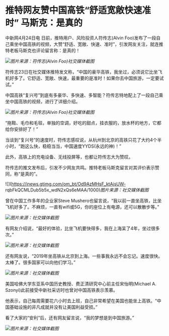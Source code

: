 # 推特网友赞中国高铁“舒适宽敞快速准时” 马斯克：是真的

中新网4月24日电 日前，推特用户、风险投资人符传志(Alvin
Foo)发布了一段自己乘坐中国高铁的视频，大赞“舒适、宽敞、快速、准时”，引发网友关注，就连推特老板马斯克也评论留言称：是真的！

![](https://inews.gtimg.com/om_bt/OV8l1ZclhDASzdxzCOkpvdNMsKQnUWUciX6SLDkApGroMAA/1000)_图片来源：符传志(Alvin
Foo)社交媒体截图_

符传志23日在社交媒体推特发文称，“中国的豪华高铁，我坐过，必须说它比坐飞机好多了。它舒适、宽敞、快速，最重要的是准时！如果你去中国旅游，一定要试试。”

中国高铁“复兴号”到底有多豪华、多快速、多智能？符传志特地配上了一段自己乘坐中国高铁的视频，进行了详细介绍。

![](https://inews.gtimg.com/om_bt/OMEHE5-hgvokbK2TbIL6I1FR2uQrjoBlL4vE6Gj02chrwAA/1000)_图片来源：符传志(Alvin
Foo)社交媒体截图_

“拖鞋、毛巾和毛毯，单独的空调，好吃的甜点，挂衣服的，放水杯的地方，它都给你安排好了！”

当谈到“复兴号”的速度时，符传志感叹说，从杭州到北京的高铁只花了大约4个半小时，“跑这么快，稳稳当当，中国速度YYDS(永远的神)！”

此外，高铁上的充电设备、无线投屏等，也都让符传志大为赞叹。

符传志的推文发布后，引发不少网友共鸣。推特老板马斯克留言对其评价表示赞同，称“是真的”。

![](https://inews.gtimg.com/om_bt/Od9AzMHsF_ktAjsUW-
rqbFkQCMLDub5b5x_wdN2xQs6eMAA/1000)_图片来源：社交媒体截图_

曾在中国工作多年的企业家Steve
Mushero也留言说，“我以前一直坐高铁，比坐飞机好多了。不麻烦，一直有wifi或5G，你的座位上有电源，还可以散散步等。”

![](https://inews.gtimg.com/om_bt/OrLPCLgJCvpEZ5CmiF1mUMmHC3mKcmPE3qjesKiVfu2oYAA/1000)_图片来源：社交媒体截图_

有网友介绍说，“最好的体验，比坐飞机要快得多，我在上海呆了4年，坐过很多次。”

![](https://inews.gtimg.com/om_bt/OZtDjFHT8LMaWd8pDpOfQGDi2FmjRK8zVCJlsU9C_NTHQAA/1000)_图片来源：社交媒体截图_

还有网友说，“2019年坐高铁从北京到上海。一些事我永远不会忘记。速度很快。太棒了。很多国家可以向他们学习。”

![](https://inews.gtimg.com/om_bt/OH6ewSHnxXtzijuoPPtF1VTHZoP16NDEhrsrP_tKVAyIgAA/1000)_图片来源：社交媒体截图_

美国哈佛大学东亚系中国历史教授、费正清研究中心前主任宋怡明(Michael A. Szonyi)此前接受中新社采访时也曾对中国高铁表示羡慕。

他表示，自己每周需要花六小时去上班，自己非常希望在美国也能坐上高铁。“中国基础设施的非凡成就并没有让美国利益受损。”

看了大家的“安利”后，还有网友留言说，“我的梦想是到中国旅游。”

![](https://inews.gtimg.com/om_bt/On0ahwvJVYeEPI8ZkVSig0QVeV7UyHMnMEjFeCYaBJ29AAA/1000)_图片来源：社交媒体截图_

